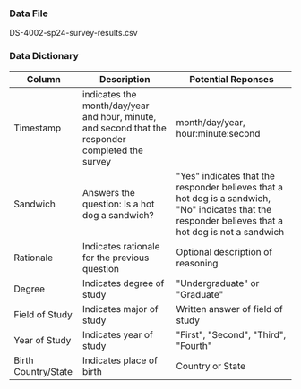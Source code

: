 
### Data File
DS-4002-sp24-survey-results.csv

### Data Dictionary
| Column| Description| Potential Reponses|                   
|-------|------------|-------------------|
| Timestamp | indicates the month/day/year and hour, minute, and second that the responder completed the survey |month/day/year, hour:minute:second|
| Sandwich | Answers the question: Is a hot dog a sandwich?| "Yes" indicates that the responder believes that a hot dog is a sandwich, "No" indicates that the responder believes that a hot dog is not a sandwich |
| Rationale | Indicates rationale for the previous question | Optional description of reasoning |
| Degree | Indicates degree of study | "Undergraduate" or "Graduate" |
| Field of Study | Indicates major of study | Written answer of field of study |
| Year of Study | Indicates year of study | "First", "Second", "Third", "Fourth" |
| Birth Country/State | Indicates place of birth | Country or State |


